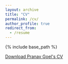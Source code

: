 ```yaml
---
layout: archive
title: "CV"
permalink: /cv/
author_profile: true
redirect_from:
  - /resume
---
```


{% include base_path %}

[Download Pranav Goel's CV](https://pranav-goel.github.io/files/CV_2021.pdf)
